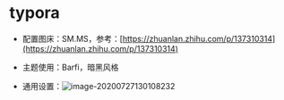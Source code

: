 # typora

- 配置图床：SM.MS，参考：[https://zhuanlan.zhihu.com/p/137310314](https://zhuanlan.zhihu.com/p/137310314)

- 主题使用：Barfi，暗黑风格

- 通用设置：![image-20200727130108232](https://i.loli.net/2020/07/27/8i4bTMIEWRFcLHw.png)

